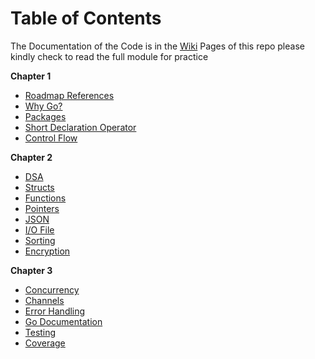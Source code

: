 # Table of Contents

The Documentation of the Code is in the [Wiki](https://github.com/gricowijaya/go-exercises/wiki) Pages of this repo please kindly check to read the full module for practice

**Chapter 1**

* [Roadmap References](https://github.com/gricowijaya/go-exercises/wiki/Roadmap)
* [Why Go?](https://github.com/gricowijaya/go-exercises/wiki/Why-Go%3F)
* [Packages](https://github.com/gricowijaya/go-exercises/wiki/Packages)
* [Short Declaration Operator](https://github.com/gricowijaya/go-exercises/wiki/Short-Declaration-Operator)
* [Control Flow](https://github.com/gricowijaya/go-exercises/wiki/Control-Flow)

**Chapter 2** 

* [DSA](https://github.com/gricowijaya/go-exercises/wiki/DSA)
* [Structs](https://github.com/gricowijaya/go-exercises/wiki/Structs)
* [Functions](https://github.com/gricowijaya/go-exercises/wiki/Functions)
* [Pointers](https://github.com/gricowijaya/go-exercises/wiki/Pointers)
* [JSON](https://github.com/gricowijaya/go-exercises/wiki/JSON)
* [I/O File](https://github.com/gricowijaya/go-exercises/wiki/File)
* [Sorting](https://github.com/gricowijaya/go-exercises/wiki/Sorting)
* [Encryption](https://github.com/gricowijaya/go-exercises/wiki/Encryption)

**Chapter 3**

* [Concurrency](https://github.com/gricowijaya/go-exercises/wiki/Concurrency)
* [Channels](https://github.com/gricowijaya/go-exercises/wiki/Channels)
* [Error Handling](https://github.com/gricowijaya/go-exercises/wiki/Error-Handling)
* [Go Documentation](https://github.com/gricowijaya/go-exercises/wiki/Go-Documentation)
* [Testing](https://github.com/gricowijaya/go-exercises/wiki/Testing)
* [Coverage](https://github.com/gricowijaya/go-exercises/wiki/Coverage)


